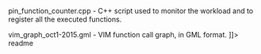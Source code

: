 <snippet>
  <content><![CDATA[
# ${1:Project WRAPA}
Created by William R. Paiva
School of Technology
University of Campinas
## Description
This directory has important files related to the PhD. project untitled "Software Error Propagation Analysis using Complex Networks and Fault Injection", developed at School of Technology from the University of Campinas.
## Files Description
vim_workload - Script created using VIM text editor, using the option -W. To use it, exec the command "vim -s vim_workload".

pin_function_counter.cpp - C++ script used to monitor the workload and to register all the executed functions.

vim_graph_oct1-2015.gml - VIM function call graph, in GML format.
]]></content>
  <tabTrigger>readme</tabTrigger>
</snippet>
